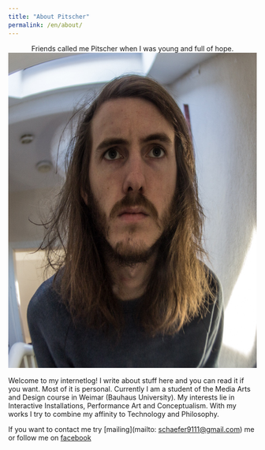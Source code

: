 ```yaml
---
title: "About Pitscher"
permalink: /en/about/
---
```

<center>Friends called me Pitscher when I was young and full of hope.
<img src="/img/me.jpg" alt="Pitscher" width="640" height="640">
</center>
  
  
Welcome to my internetlog!
I write about stuff here and you can read it if you want. Most of it is personal. Currently I am a student of the Media Arts and Design course in Weimar (Bauhaus University). My interests lie in Interactive Installations, Performance Art and Conceptualism. With my works I try to combine my affinity to Technology and Philosophy.

If you want to contact me try [mailing](mailto: schaefer9111@gmail.com) me or follow me on [facebook](http://www.facebook.com/pi43r)
